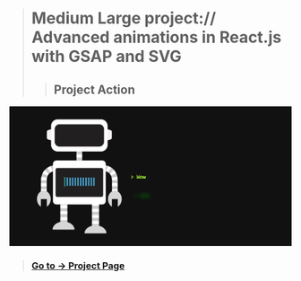 > # Medium Large project:// Advanced animations in React.js with GSAP and SVG  
>> ## Project Action
 
[![Demo CountPages alpha](https://github.com/LukaszKolodziejski/ML-RobotAndMachineWrite/blob/master/src/video/video.gif)](https://lukaszkolodziejski.github.io/ML-RobotAndMachineWrite/)

> ### [Go to -> Project Page](https://lukaszkolodziejski.github.io/ML-RobotAndMachineWrite/)
